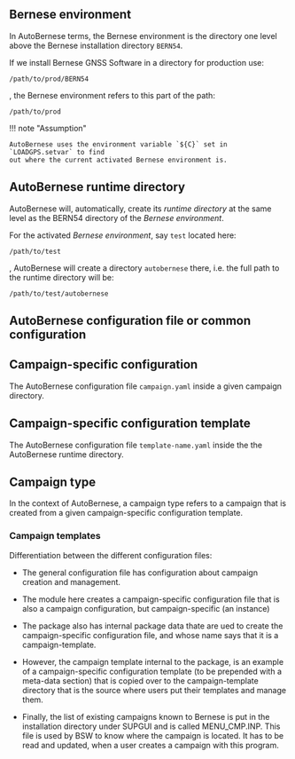 
## Bernese environment

In AutoBernese terms, the Bernese environment is the directory one level above
the Bernese installation directory `BERN54`.

If we install Bernese GNSS Software in a directory for production use:

```
/path/to/prod/BERN54
```

, the Bernese environment refers to this part of the path:

```
/path/to/prod
```

!!! note "Assumption"

    AutoBernese uses the environment variable `${C}` set in `LOADGPS.setvar` to find
    out where the current activated Bernese environment is.


## AutoBernese runtime directory

AutoBernese will, automatically, create its *runtime directory* at the same
level as the BERN54 directory of the *Bernese environment*.

For the activated *Bernese environment*, say `test` located here:

```
/path/to/test
```

, AutoBernese will create a directory `autobernese` there, i.e. the full path to
the runtime directory will be:

```
/path/to/test/autobernese
```


## AutoBernese configuration file or common configuration



## Campaign-specific configuration

The AutoBernese configuration file `campaign.yaml` inside a given campaign
directory.


## Campaign-specific configuration template

The AutoBernese configuration file `template-name.yaml` inside the the
AutoBernese runtime directory.


## Campaign type

In the context of AutoBernese, a campaign type refers to a campaign that is
created from a given campaign-specific configuration template.


### Campaign templates

Differentiation between the different configuration files:

*   The general configuration file has configuration about campaign creation and
    management.

*   The module here creates a campaign-specific configuration file that is also
    a campaign configuration, but campaign-specific (an instance)

*   The package also has internal package data thate are ued to create the
    campaign-specific configuration file, and whose name says that it is a
    campaign-template.

*   However, the campaign template internal to the package, is an example of a
    campaign-specific configuration template (to be prepended with a meta-data
    section) that is copied over to the campaign-template directory that is the
    source where users put their templates and manage them.

*   Finally, the list of existing campaigns known to Bernese is put in the
    installation directory under SUPGUI and is called MENU_CMP.INP. This file is
    used by BSW to know where the campaign is located. It has to be read and
    updated, when a user creates a campaign with this program.
